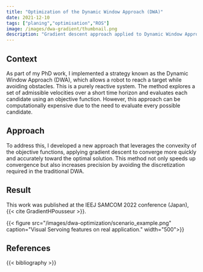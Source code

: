 ```yaml
---
title: "Optimization of the Dynamic Window Approach (DWA)"
date: 2021-12-10
tags: ["planing","optimisation","ROS"]
image: /images/dwa-gradient/thumbnail.png
description: "Gradient descent approach applied to Dynamic Window Approach, optimizing the convergence and the quality."
---
```


## Context

As part of my PhD work, I implemented a strategy known as the Dynamic Window Approach (DWA), which allows a robot to reach a target while avoiding obstacles. This is a purely reactive system. The method explores a set of admissible velocities over a short time horizon and evaluates each candidate using an objective function. However, this approach can be computationally expensive due to the need to evaluate every possible candidate.

## Approach 

To address this, I developed a new approach that leverages the convexity of the objective functions, applying gradient descent to converge more quickly and accurately toward the optimal solution. This method not only speeds up convergence but also increases precision by avoiding the discretization required in the traditional DWA.

## Result

This work was published at the IEEJ SAMCOM 2022 conference (Japan), {{< cite GradientHPousseur >}}.

{{< figure src="/images/dwa-optimization/scenario_example.png" caption="Visual Servoing features on real application." width="500">}}


## References
{{< bibliography >}}